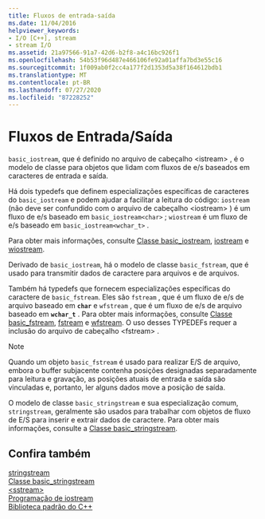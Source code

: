 ```yaml
---
title: Fluxos de entrada-saída
ms.date: 11/04/2016
helpviewer_keywords:
- I/O [C++], stream
- stream I/O
ms.assetid: 21a97566-91a7-42d6-b2f8-a4c16bc926f1
ms.openlocfilehash: 54b53f96d487e466106fe92a01affa7bd3e55c16
ms.sourcegitcommit: 1f009ab0f2cc4a177f2d1353d5a38f164612bdb1
ms.translationtype: MT
ms.contentlocale: pt-BR
ms.lasthandoff: 07/27/2020
ms.locfileid: "87228252"
---
```

# <a name="inputoutput-streams"></a>Fluxos de Entrada/Saída

`basic_iostream`, que é definido no arquivo de cabeçalho \<istream> , é o modelo de classe para objetos que lidam com fluxos de e/s baseados em caracteres de entrada e saída.

Há dois typedefs que definem especializações específicas de caracteres do `basic_iostream` e podem ajudar a facilitar a leitura do código: `iostream` (não deve ser confundido com o arquivo de cabeçalho \<iostream> ) é um fluxo de e/s baseado em `basic_iostream<char>` ; `wiostream` é um fluxo de e/s baseado em `basic_iostream<wchar_t>` .

Para obter mais informações, consulte [Classe basic_iostream](../standard-library/basic-iostream-class.md), [iostream](../standard-library/basic-iostream-class.md) e [wiostream](../standard-library/basic-iostream-class.md).

Derivado de `basic_iostream`, há o modelo de classe `basic_fstream`, que é usado para transmitir dados de caractere para arquivos e de arquivos.

Também há typedefs que fornecem especializações específicas do caractere de `basic_fstream`. Eles são `fstream` , que é um fluxo de e/s de arquivo baseado em **`char`** e `wfstream` , que é um fluxo de e/s de arquivo baseado em **`wchar_t`** . Para obter mais informações, consulte [Classe basic_fstream](../standard-library/basic-fstream-class.md), [fstream](../standard-library/basic-fstream-class.md) e [wfstream](../standard-library/basic-fstream-class.md). O uso desses TYPEDEFs requer a inclusão do arquivo de cabeçalho \<fstream> .

> [!NOTE]
> Quando um objeto `basic_fstream` é usado para realizar E/S de arquivo, embora o buffer subjacente contenha posições designadas separadamente para leitura e gravação, as posições atuais de entrada e saída são vinculadas e, portanto, ler alguns dados move a posição de saída.

O modelo de classe `basic_stringstream` e sua especialização comum, `stringstream`, geralmente são usados para trabalhar com objetos de fluxo de E/S para inserir e extrair dados de caractere. Para obter mais informações, consulte a [Classe basic_stringstream](../standard-library/basic-stringstream-class.md).

## <a name="see-also"></a>Confira também

[stringstream](../standard-library/basic-stringstream-class.md)\
[Classe basic_stringstream](../standard-library/basic-stringstream-class.md)\
[\<sstream>](../standard-library/sstream.md)\
[Programação de iostream](../standard-library/iostream-programming.md)\
[Biblioteca padrão do C++](../standard-library/cpp-standard-library-reference.md)
